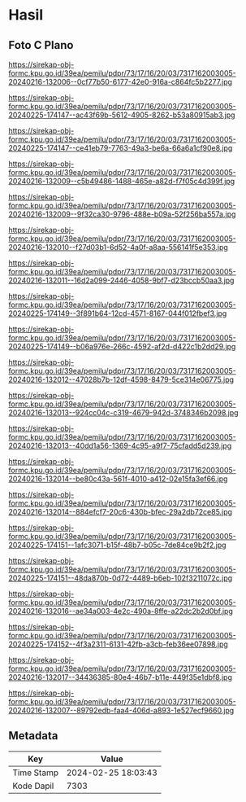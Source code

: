 # Hasil

## Foto C Plano

https://sirekap-obj-formc.kpu.go.id/39ea/pemilu/pdpr/73/17/16/20/03/7317162003005-20240216-132006--0cf77b50-6177-42e0-916a-c864fc5b2277.jpg

https://sirekap-obj-formc.kpu.go.id/39ea/pemilu/pdpr/73/17/16/20/03/7317162003005-20240225-174147--ac43f69b-5612-4905-8262-b53a80915ab3.jpg

https://sirekap-obj-formc.kpu.go.id/39ea/pemilu/pdpr/73/17/16/20/03/7317162003005-20240225-174147--ce41eb79-7763-49a3-be6a-66a6a1cf90e8.jpg

https://sirekap-obj-formc.kpu.go.id/39ea/pemilu/pdpr/73/17/16/20/03/7317162003005-20240216-132009--c5b49486-1488-465e-a82d-f7f05c4d399f.jpg

https://sirekap-obj-formc.kpu.go.id/39ea/pemilu/pdpr/73/17/16/20/03/7317162003005-20240216-132009--9f32ca30-9796-488e-b09a-52f256ba557a.jpg

https://sirekap-obj-formc.kpu.go.id/39ea/pemilu/pdpr/73/17/16/20/03/7317162003005-20240216-132010--f27d03b1-6d52-4a0f-a8aa-556141f5e353.jpg

https://sirekap-obj-formc.kpu.go.id/39ea/pemilu/pdpr/73/17/16/20/03/7317162003005-20240216-132011--16d2a099-2446-4058-9bf7-d23bccb50aa3.jpg

https://sirekap-obj-formc.kpu.go.id/39ea/pemilu/pdpr/73/17/16/20/03/7317162003005-20240225-174149--3f891b64-12cd-4571-8167-044f012fbef3.jpg

https://sirekap-obj-formc.kpu.go.id/39ea/pemilu/pdpr/73/17/16/20/03/7317162003005-20240225-174149--b06a976e-266c-4592-af2d-d422c1b2dd29.jpg

https://sirekap-obj-formc.kpu.go.id/39ea/pemilu/pdpr/73/17/16/20/03/7317162003005-20240216-132012--47028b7b-12df-4598-8479-5ce314e06775.jpg

https://sirekap-obj-formc.kpu.go.id/39ea/pemilu/pdpr/73/17/16/20/03/7317162003005-20240216-132013--924cc04c-c319-4679-942d-3748346b2098.jpg

https://sirekap-obj-formc.kpu.go.id/39ea/pemilu/pdpr/73/17/16/20/03/7317162003005-20240216-132013--40dd1a56-1369-4c95-a9f7-75cfadd5d239.jpg

https://sirekap-obj-formc.kpu.go.id/39ea/pemilu/pdpr/73/17/16/20/03/7317162003005-20240216-132014--be80c43a-561f-4010-a412-02e15fa3ef66.jpg

https://sirekap-obj-formc.kpu.go.id/39ea/pemilu/pdpr/73/17/16/20/03/7317162003005-20240216-132014--884efcf7-20c6-430b-bfec-29a2db72ce85.jpg

https://sirekap-obj-formc.kpu.go.id/39ea/pemilu/pdpr/73/17/16/20/03/7317162003005-20240225-174151--1afc3071-b15f-48b7-b05c-7de84ce9b2f2.jpg

https://sirekap-obj-formc.kpu.go.id/39ea/pemilu/pdpr/73/17/16/20/03/7317162003005-20240225-174151--48da870b-0d72-4489-b6eb-102f3211072c.jpg

https://sirekap-obj-formc.kpu.go.id/39ea/pemilu/pdpr/73/17/16/20/03/7317162003005-20240216-132016--ae34a003-4e2c-490a-8ffe-a22dc2b2d0bf.jpg

https://sirekap-obj-formc.kpu.go.id/39ea/pemilu/pdpr/73/17/16/20/03/7317162003005-20240225-174152--4f3a2311-6131-42fb-a3cb-feb36ee07898.jpg

https://sirekap-obj-formc.kpu.go.id/39ea/pemilu/pdpr/73/17/16/20/03/7317162003005-20240216-132017--34436385-80e4-46b7-b11e-449f35e1dbf8.jpg

https://sirekap-obj-formc.kpu.go.id/39ea/pemilu/pdpr/73/17/16/20/03/7317162003005-20240216-132007--89792edb-faa4-406d-a893-1e527ecf9660.jpg


## Metadata

| Key        | Value               |
| ---------- | ------------------- |
| Time Stamp | 2024-02-25 18:03:43 |
| Kode Dapil | 7303                |



